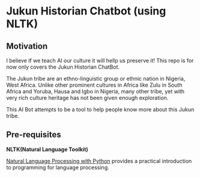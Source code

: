 # Jukun Historian Chatbot (using NLTK)

## Motivation
I believe if we teach AI our culture it will hellp us preserve it! This repo is for now only covers the Jukun Historian ChatBot.

The Jukun tribe are an ethno-linguistic group or ethnic nation in Nigeria, West Africa. Unlike other prominent cultures in Africa like Zulu in South Africa and Yoruba, Hausa and Igbo in Nigeria, many other tribe, yet with very rich culture heritage has not been given enough exploration.

This AI Bot attempts to be a tool to help people know more about this Jukun tribe.
 
## Pre-requisites
**NLTK(Natural Language Toolkit)**

[Natural Language Processing with Python](http://www.nltk.org/book/) provides a practical introduction to programming for language processing.
